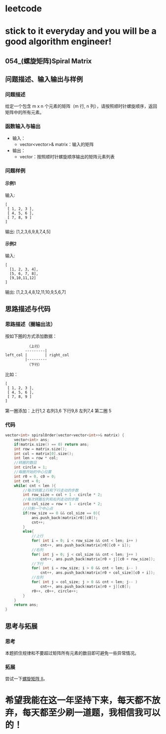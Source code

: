 # leetcode
# stick to it everyday and you will be a good algorithm engineer!
## 054_(螺旋矩阵)Spiral Matrix
## 问题描述、输入输出与样例

### 问题描述

给定一个包含 m x n 个元素的矩阵（m 行, n 列），请按照顺时针螺旋顺序，返回矩阵中的所有元素。

### 函数输入与输出

* 输入：
	* vector<vector<int>>& matrix：输入的矩阵
* 输出：
	* vector<int>：按照顺时针螺旋顺序输出的矩阵元素列表
	
### 问题样例

#### 示例1

输入:

	[
	 [ 1, 2, 3 ],
	 [ 4, 5, 6 ],
	 [ 7, 8, 9 ]
	]
	
输出: [1,2,3,6,9,8,7,4,5]

#### 示例2

输入:

	[
	  [1, 2, 3, 4],
	  [5, 6, 7, 8],
	  [9,10,11,12]
	]
	
输出: [1,2,3,4,8,12,11,10,9,5,6,7]
	
	
## 思路描述与代码	
### 思路描述（圈输出法）

按如下圈的方式添加数据：

              （上行）
             ---------|
    left_col |        | right_col
             |---------
              （下行）
			  
比如：

    [
     [ 1, 2, 3 ],
     [ 4, 5, 6 ],
     [ 7, 8, 9 ]
    ]
	
第一圈添加：上行1,2 右列3,6 下行9,8 左列7,4 第二圈 5


### 代码
```cpp
vector<int> spiralOrder(vector<vector<int>>& matrix) {
	vector<int> ans;
	if(matrix.size() == 0) return ans;
	int row = matrix.size();
	int col = matrix[0].size();
	int len = row * col;
	//转圈的数目
	int circle = 1;
	//每圈开始的中心位置
	int r0 = 0, c0 = 0;
	int cnt = 0;
	while( cnt < len ){
		//每次转圈上行和下行走动的步数
		int row_size = col + 1 - circle * 2;
		//每次转圈左列和右列走动的步数
		int col_size = row + 1 - circle * 2;
		//只剩一个中心点
		if(row_size == 0 && col_size == 0){
			ans.push_back(matrix[r0][c0]);
			cnt++;
		}
		else{
			//上行
			for( int i = 0; i < row_size && cnt < len; i++ )
				cnt++, ans.push_back(matrix[r0][c0 + i]);
			//右列
			for( int j = 0; j < col_size && cnt < len; j++ )
				cnt++, ans.push_back(matrix[r0 + j][c0 + row_size]);
			//下行
			for( int i = row_size; i > 0 && cnt < len; i-- )
				cnt++, ans.push_back(matrix[r0 + col_size][c0 + i]);
			//左列
			for( int j = col_size; j > 0 && cnt < len; j-- )
				cnt++, ans.push_back(matrix[r0 + j][c0]);
			r0++, c0++, circle++;
		} 
	}
	return ans;
}
```
## 思考与拓展
### 思考
本题抓住规律和不要超过矩阵所有元素的数目即可避免一些异常情况。
### 拓展
尝试一下[螺旋矩阵 II](https://leetcode-cn.com/problems/spiral-matrix-ii/)。
  
# 希望我能在这一年坚持下来，每天都不放弃，每天都至少刷一道题，我相信我可以的！
